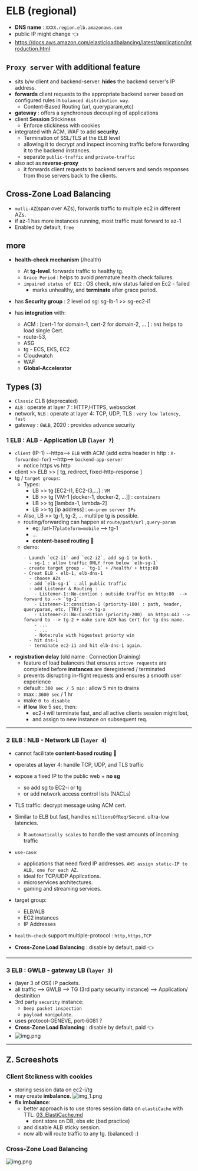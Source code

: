 # ELB (regional)
- **DNS name** : `XXXX.region.elb.amazonaws.com` 
- public IP might change :point_left:
- https://docs.aws.amazon.com/elasticloadbalancing/latest/application/introduction.html

## `Proxy server` with additional feature
- sits b/w client and backend-server. **hides** the backend server's IP address.
- **forwards** client requests to the appropriate backend server based on configured rules in `balanced distribution way`.
  - Content-Based Routing (url, queryparam,etc)
- **gateway** : offers a synchronous decoupling of applications
- client **Session** Stickiness
  - Enforce stickiness with cookies
- integrated with ACM, WAF to add **security**. 
  - Termination of SSL/TLS at the ELB level
  - allowing it to decrypt and inspect incoming traffic before forwarding it to the backend instances.
  - separate `public-traffic` and `private-traffic`
- also act as **reverse-proxy**
  - it forwards client requests to backend servers and sends responses from those servers back to the clients.
  
## Cross-Zone Load Balancing 
- `mutli-AZ`(span over AZs), forwards traffic to multiple ec2 in different AZs.
- if az-1 has more instances running, most traffic must forward to az-1
- Enabled by default, `free`


## more
- **health-check mechanism** (/health) 
  - At **tg-level**. forwards traffic to healthy tg.
  - `Grace Period` : helps to avoid premature health check failures.
  - `impaired status of EC2` : OS check, n/w status failed on Ec2 - failed
    -  marks unhealthy, and **terminate** after grace period.

- has **Security group** : 2 level od sg: sg-lb-1 >> sg-ec2-i1 
- has **integration**  with:
  - ACM : [cert-1 for domain-1, cert-2 for domain-2, ... ] : `SNI` helps to load single Cert.
  - route-53, 
  - ASG
  - tg - ECS, EKS, EC2
  - Cloudwatch
  - WAF
  - **Global-Accelerator**
  
## Types (3)
  - `Classic` CLB (deprecated)
  - `ALB` : operate at layer 7 : HTTP,HTTPS, websocket
  - network, `NLB` : operate at layer 4: TCP, UDP, TLS : `very low latency, fast`
  - gateway : `GWLB`, 2020 : provides advance security

### 1 ELB : ALB - Application LB (`layer 7`)
- `client` (IP-1) --https--> `ELB` with ACM (add extra header in http : `X-forwarded-for`) --http--> `backend-app-server`
  - notice https vs http
- client >> ELB >> [ tg, redirect, fixed-http-response ]
- tg / `target groups`:
  - Types:
    - LB >> tg [EC2-I1, EC2-I3,...] : `VM`
    - LB >> tg [VM-1 [docker-1, docker-2, ...]] : `containers`
    - LB >> tg [lambda-1, lambda-2]
    - LB >> tg [ip address] : `on-prem server IPs`
  - Also, LB >> tg-1, tg-2, ... multilpe tg is possible.
  - routing/forwarding can happen at `route/path/url` ,` query-param ` 
    - eg: /url-1?`plateform=mobile` --> tg-1
    - ...
    - **content-based routing** :dart:
  - demo:
      ```
      - Launch `ec2-i1` and `ec2-i2`, add sg-1 to both.
        - sg-1 : allow traffic ONLY from below `elb-sg-1` 
      - create target group - `tg-1` + /health/ + http:80
      - Creat ELB - elb-1, elb-dns-1
        - choose AZs
        - add `elb-sg-1` : all public traffic
        - add Listener & Routing :  
          - Listener-1::No-contion : outside traffic on http:80  --> forward to --> `tg-1` 
          - Listener-1::consition-1 (priority-100) : path, header, queryparam, etc. [TRY] --> tg-x
          - Listener-2::No-Condition (priority-200)  on https:443 --> forward to --> tg-2 + make sure ACM has Cert for tg-dns name.
          - ...
          - ...  
          - Note:rule with higestest priorty win  
        - hit dns-1
        - terminate ec2-i1 and hit elb-dns-1 again.
      ```
- **registration delay** (old name : Connection Draining)
  - feature of load balancers that ensures `active requests` are completed before **instances** are deregistered / terminated
  - prevents disrupting in-flight requests and ensures a smooth user experience
  - default : `300 sec / 5 min` : allow 5 min to drains
  - max : `3600 sec` / 1 hr
  - make `0 to disable`
  - **if low** like 5 sec, then: 
    - ec2-i will terminate fast, and all active clients session might lost,
    - and assign to new instance on subsequent req.
---
### 2 ELB : NLB - Network LB (`layer 4`)
- cannot facilitate **content-based routing** :dart:
- operates at layer 4:  handle TCP, UDP, and TLS traffic
- expose a fixed IP to the public web + **no sg**
  - so add sg to EC2-i or tg
  - or add network access control lists (NACLs)
- TLS traffic: decrypt message using ACM cert.
- Similar to ELB but fast, handles `millionsOfReq/Second`. ultra-low latencies.
  - It `automatically scales` to handle the vast amounts of incoming traffic
- `use-case`:
  - applications that need fixed IP addresses. `AWS assign static-IP to ALB, one for each AZ`.
  - ideal for TCP/UDP Applications.
  - microservices architectures.
  - gaming and streaming services.

- target group:
  - ELB/ALB
  - EC2 instances
  - IP Addresses
- `health-check` support multiple-protocol : `http,https,TCP`
- **Cross-Zone Load Balancing** : disable by default, paid :point_left:

---
### 3  ELB : GWLB - gateway LB (`layer 3`)
- (layer 3 of OSI) IP packets.
- all traffic --> GWLB --> TG (3rd party security instance) --> Application/ destinition
- 3rd party `security` instance:
  - `Deep packet inspection`
  - `payload manipulate`.
- uses protocol-GENEVE, port-6081 ?
- **Cross-Zone Load Balancing** : disable by default, paid :point_left:
- ![img.png](../99_img/ec2/im-1.png)

--- 
## Z. Screeshots
### Client Stcikness with cookies
- storing session data on ec2-i/tg
- may create **imbalance**.
![img_1.png](../99_img/ec2/im-2.png)
- **fix imbalance**:
  - better approach is to use stores session data on `elastiCache` with TTL. [03_ElastiCache.md](../03_database/03_ElastiCache.md)
    - dont store on DB, ebs etc (bad practice)
  - and disable ALB sticky session.
  - now alb will route traffic to any tg. (balanced) :)

### Cross-Zone Load Balancing
![img.png](../99_img/ec2/im-3.png)
